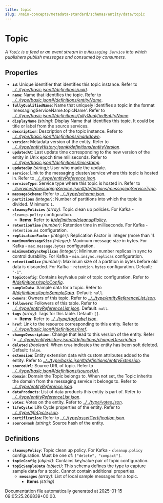 ```yaml
---
title: topic
slug: /main-concepts/metadata-standard/schemas/entity/data/topic
---
```


# Topic

*A `Topic` is a feed or an event stream in a `Messaging Service` into which publishers publish messages and consumed by consumers.*

## Properties

- **`id`**: Unique identifier that identifies this topic instance. Refer to *[../../type/basic.json#/definitions/uuid](#/../type/basic.json#/definitions/uuid)*.
- **`name`**: Name that identifies the topic. Refer to *[../../type/basic.json#/definitions/entityName](#/../type/basic.json#/definitions/entityName)*.
- **`fullyQualifiedName`**: Name that uniquely identifies a topic in the format 'messagingServiceName.topicName'. Refer to *[../../type/basic.json#/definitions/fullyQualifiedEntityName](#/../type/basic.json#/definitions/fullyQualifiedEntityName)*.
- **`displayName`** *(string)*: Display Name that identifies this topic. It could be title or label from the source services.
- **`description`**: Description of the topic instance. Refer to *[../../type/basic.json#/definitions/markdown](#/../type/basic.json#/definitions/markdown)*.
- **`version`**: Metadata version of the entity. Refer to *[../../type/entityHistory.json#/definitions/entityVersion](#/../type/entityHistory.json#/definitions/entityVersion)*.
- **`updatedAt`**: Last update time corresponding to the new version of the entity in Unix epoch time milliseconds. Refer to *[../../type/basic.json#/definitions/timestamp](#/../type/basic.json#/definitions/timestamp)*.
- **`updatedBy`** *(string)*: User who made the update.
- **`service`**: Link to the messaging cluster/service where this topic is hosted in. Refer to *[../../type/entityReference.json](#/../type/entityReference.json)*.
- **`serviceType`**: Service type where this topic is hosted in. Refer to *[../services/messagingService.json#/definitions/messagingServiceType](#/services/messagingService.json#/definitions/messagingServiceType)*.
- **`messageSchema`**: Refer to *[../../type/schema.json](#/../type/schema.json)*.
- **`partitions`** *(integer)*: Number of partitions into which the topic is divided. Minimum: `1`.
- **`cleanupPolicies`** *(array)*: Topic clean up policies. For Kafka - `cleanup.policy` configuration.
  - **Items**: Refer to *[#/definitions/cleanupPolicy](#definitions/cleanupPolicy)*.
- **`retentionTime`** *(number)*: Retention time in milliseconds. For Kafka - `retention.ms` configuration.
- **`replicationFactor`** *(integer)*: Replication Factor in integer (more than 1).
- **`maximumMessageSize`** *(integer)*: Maximum message size in bytes. For Kafka - `max.message.bytes` configuration.
- **`minimumInSyncReplicas`** *(integer)*: Minimum number replicas in sync to control durability. For Kafka - `min.insync.replicas` configuration.
- **`retentionSize`** *(number)*: Maximum size of a partition in bytes before old data is discarded. For Kafka - `retention.bytes` configuration. Default: `"-1"`.
- **`topicConfig`**: Contains key/value pair of topic configuration. Refer to *[#/definitions/topicConfig](#definitions/topicConfig)*.
- **`sampleData`**: Sample data for a topic. Refer to *[#/definitions/topicSampleData](#definitions/topicSampleData)*. Default: `null`.
- **`owners`**: Owners of this topic. Refer to *[../../type/entityReferenceList.json](#/../type/entityReferenceList.json)*.
- **`followers`**: Followers of this table. Refer to *[../../type/entityReferenceList.json](#/../type/entityReferenceList.json)*. Default: `null`.
- **`tags`** *(array)*: Tags for this table. Default: `[]`.
  - **Items**: Refer to *[../../type/tagLabel.json](#/../type/tagLabel.json)*.
- **`href`**: Link to the resource corresponding to this entity. Refer to *[../../type/basic.json#/definitions/href](#/../type/basic.json#/definitions/href)*.
- **`changeDescription`**: Change that lead to this version of the entity. Refer to *[../../type/entityHistory.json#/definitions/changeDescription](#/../type/entityHistory.json#/definitions/changeDescription)*.
- **`deleted`** *(boolean)*: When `true` indicates the entity has been soft deleted. Default: `false`.
- **`extension`**: Entity extension data with custom attributes added to the entity. Refer to *[../../type/basic.json#/definitions/entityExtension](#/../type/basic.json#/definitions/entityExtension)*.
- **`sourceUrl`**: Source URL of topic. Refer to *[../../type/basic.json#/definitions/sourceUrl](#/../type/basic.json#/definitions/sourceUrl)*.
- **`domain`**: Domain the Topic belongs to. When not set, the Topic inherits the domain from the messaging service it belongs to. Refer to *[../../type/entityReference.json](#/../type/entityReference.json)*.
- **`dataProducts`**: List of data products this entity is part of. Refer to *[../../type/entityReferenceList.json](#/../type/entityReferenceList.json)*.
- **`votes`**: Votes on the entity. Refer to *[../../type/votes.json](#/../type/votes.json)*.
- **`lifeCycle`**: Life Cycle properties of the entity. Refer to *[../../type/lifeCycle.json](#/../type/lifeCycle.json)*.
- **`certification`**: Refer to *[../../type/assetCertification.json](#/../type/assetCertification.json)*.
- **`sourceHash`** *(string)*: Source hash of the entity.
## Definitions

- **`cleanupPolicy`**: Topic clean up policy. For Kafka - `cleanup.policy` configuration. Must be one of: `["delete", "compact"]`.
- **`topicConfig`** *(object)*: Contains key/value pair of topic configuration.
- **`topicSampleData`** *(object)*: This schema defines the type to capture sample data for a topic. Cannot contain additional properties.
  - **`messages`** *(array)*: List of local sample messages for a topic.
    - **Items** *(string)*


Documentation file automatically generated at 2025-01-15 09:05:25.266839+00:00.
